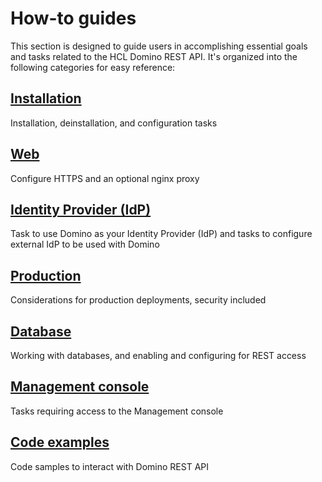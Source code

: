 # How-to guides

<!--8<-- "feedback.md"-->

This section is designed to guide users in accomplishing essential goals and tasks related to the HCL Domino REST API. It's organized into the following categories for easy reference:

## [Installation](install/index.md)

Installation, deinstallation, and configuration tasks

## [Web](web/index.md)

Configure HTTPS and an optional nginx proxy

## [Identity Provider (IdP)](IdP/index.md)

Task to use Domino as your Identity Provider (IdP) and tasks to configure external IdP to be used with Domino

## [Production](production/index.md)

Considerations for production deployments, security included

## [Database](database/index.md)

Working with databases, and enabling and configuring for REST access

## [Management console](management/index.md)

Tasks requiring access to the Management console

## [Code examples](codesamples/index.md)

Code samples to interact with Domino REST API 
